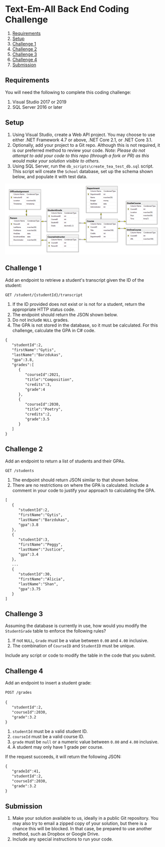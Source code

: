# Text-Em-All Back End Coding Challenge


1. [Requirements](#requirements)
2. [Setup](#setup)
3. [Challenge 1](#challenge-1)
4. [Challenge 2](#challenge-2)
5. [Challenge 3](#challenge-3)
6. [Challenge 4](#challenge-4)
7. [Submission](#submission)

<a name="requirements"></a>
## Requirements

You will need the following to complete this coding challenge:

1. Visual Studio 2017 or 2019
2. SQL Server 2016 or later

<a name="setup"></a>
## Setup

1. Using Visual Studio, create a Web API project.  You may choose to use either
   .NET Framework 4.7 or above, .NET Core 2.1, or .NET Core 3.1.
2. Optionally, add your project to a Git repo.  Although this is not required,
   it is our preferred method to review your code.  *Note:  Please do not attempt to add your code to this repo (through a fork or PR) as this would make your solution visible to others.*
3. Using SQL Server, run the `db_scripts\create_tea_test_db.sql` script.  This script will create the `School` database, set up the schema shown below, and populate it with test data.

![school-db-schema](readme_assets/db_schema.png)

<a name="challenge-1"></a>
## Challenge 1

Add an endpoint to retrieve a student's transcript given the ID of the student:

```
GET /student/{studentId}/transcript
```

1. If the ID provided does not exist or is not for a student, return the appropriate HTTP status code.
2. The endpoint should return the JSON shown below.
3. Do not include `NULL` grades.
4. The GPA is not stored in the database, so it must be calculated.  For this
   challenge, calculate the GPA in C# code.

```
{
   "studentId":2,
   "firstName":"Gytis",
   "lastName":"Barzdukas",
   "gpa":3.8,
   "grades":[
      {
         "courseId":2021,
         "title":"Composition",
         "credits":3,
         "grade":4
      },
      {
         "courseId":2030,
         "title":"Poetry",
         "credits":2,
         "grade":3.5
      }
   ]
}
```

<a name="challenge-2"></a>
## Challenge 2

Add an endpoint to return a list of students and their GPAs.  

```
GET /students
```

1. The endpoint should return JSON similar to that shown below.
2. There are no restrictions on where the GPA is calculated.  Include a comment in
   your code to justify your approach to calculating the GPA.

```
[
   {
      "studentId":2,
      "firstName":"Gytis",
      "lastName":"Barzdukas",
      "gpa":3.8
   },
   {
      "studentId":3,
      "firstName":"Peggy",
      "lastName":"Justice",
      "gpa":3.4
   },
   ...
   {
      "studentId":30,
      "firstName":"Alicia",
      "lastName":"Shan",
      "gpa":3.75
   }
]
```

<a name="challenge-3"></a>
## Challenge 3

Assuming the database is currently in use, how would you 
modify the `StudentGrade` table to enforce the following rules?

1. If not `NULL`, `Grade` must be a value between `0.00` and `4.00` inclusive.
2. The combination of `CourseID` and `StudentID` must be unique.

Include any script or code to modify the table in the code that you submit.

<a name="challenge-4"></a>
## Challenge 4

Add an endpoint to insert a student grade:

```
POST /grades

{
   "studentId":2,
   "courseId":2030,
   "grade":3.2
}
```

1. `studentId` must be a valid student ID.
2. `courseId` must be a valid course  ID.
3. `grade` must be `null` or a numeric value between `0.00` and `4.00`
   inclusive.
4. A student may only have 1 grade per course.

If the request succeeds, it will return the following JSON:

```
{
   "gradeId":41,
   "studentId":2,
   "courseId":2030,
   "grade":3.2
}
```
 
<a name="submission"></a>
## Submission

1. Make your solution available to us, ideally in a public Git repository.  You
   may also try to email a zipped copy of your solution, but there is a
   chance this will be blocked.  In that case, be prepared to use another
   method, such as Dropbox or Google Drive.
2. Include any special instructions to run your code.
